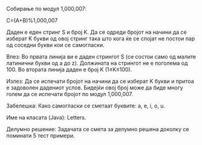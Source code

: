 Собирање по модул 1,000,007:

C=(A+B)%1,000,007

Даден е еден стринг S и број K. Да се одреди бројот на начини да се изберат K букви од овој стринг така што кога ќе се спојат не постои пар од соседни букви кои се самогласки.

Влез: Во првата линија ви е даден стрингот S (се состои само од малите латинични букви од a до z). Должината на стрингот не е поголема од 100. Во втората линија даден е број K (1≤K≤100).

Излез: Да се испечати бројот на начини да се изберат K букви и притоа е задоволен дадениот услов. Бидејќи овој број може да биде многу голем да се испечати бројот по модул 1,000,007.

Забелешка: Како самогласки се сметаат буквите: a, e, i, o, u.

Име на класата (Java): Letters.

Делумно решение: Задачата се смета за делумно решена доколку се поминати 5 тест примери.
